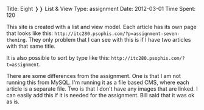 Title: Eight &#10093;&#10093; List & View
Type: assignment
Date: 2012-03-01
Time Spent: 120

This site is created with a list and view model. Each article has its own page that looks like this: `http://itc280.psophis.com/?p=assignment-seven-theming`. They only problem that I can see with this is if I have two articles with that same title.

It is also possible to sort by type like this: `http://itc280.psophis.com/?t=assignment`.

There are some differences from the assignment. One is that I am not running this from MySQL. I'm running it as a file based CMS, where each article is a separate file. Two is that I don't have any images that are linked. I can easily add this if it is needed for the assignment. Bill said that it was ok as is.
